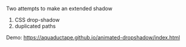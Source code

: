 Two attempts to make an extended shadow

1. CSS drop-shadow
2. duplicated paths


Demo: https://aquaductape.github.io/animated-dropshadow/index.html
